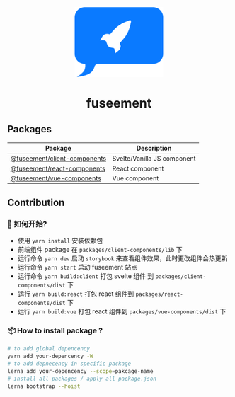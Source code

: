 <div align="center">
  <img src="./logo.png" width="200px"/>
   <h1 align="center">fuseement</h1>
</div>

## Packages

| Package | Description |
| --- | --- |
| [@fuseement/client-components](./packages/client-components) | Svelte/Vanilla JS component |
| [@fuseement/react-components](./packages/react-components) |  React component |
| [@fuseement/vue-components](./packages/vue-components) | Vue component |

## Contribution

### 🚗 如何开始?

- 使用 `yarn install` 安装依赖包
- 前端组件 package 在 `packages/client-components/lib` 下
- 运行命令 `yarn dev` 启动 `storybook` 来查看组件效果，此时更改组件会热更新
- 运行命令 `yarn start` 启动 fuseement 站点
- 运行命令 `yarn build:client` 打包 svelte 组件 到 `packages/client-components/dist` 下
- 运行 `yarn build:react` 打包 react 组件到 `packages/react-components/dist` 下
- 运行 `yarn build:vue` 打包 react 组件到 `packages/vue-components/dist` 下

### 📦 How to install package ?

```bash
# to add global depencency
yarn add your-depencency -W
# to add depnecency in specific package
lerna add your-depencency --scope=pakcage-name
# install all packages / apply all package.json
lerna bootstrap --hoist
```
